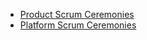 - [Product Scrum Ceremonies](https://docs.google.com/document/d/1Nc3hAUJbfNVYIwwPdAh7cCgbNQxbpyzGWMaX9CqzyC0/edit#heading=h.aw40qdtqf391)
- [Platform Scrum Ceremonies](https://docs.google.com/document/d/1_-fK8ZkDJIsZY_Ftus_g8dRKtvslHWm6j33by5EhIQo/edit#heading=h.aw40qdtqf391)

